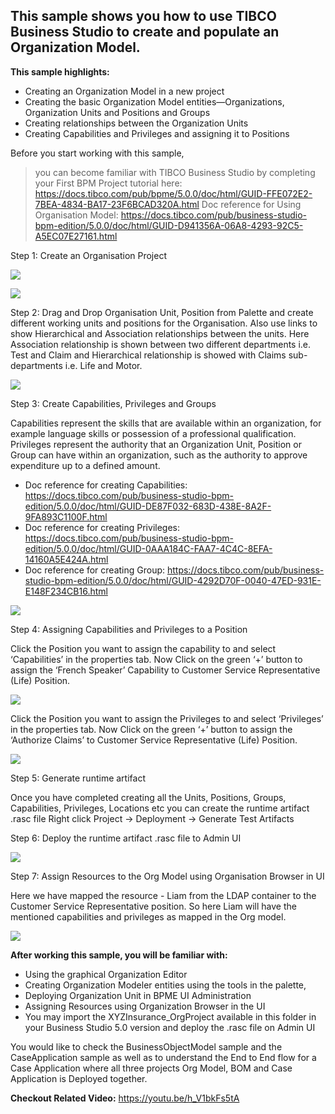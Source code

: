 ## This sample shows you how to use TIBCO Business Studio to create and populate an Organization Model.

**This sample highlights:**
- Creating an Organization Model in a new project
- Creating the basic Organization Model entities—Organizations, Organization Units and Positions and Groups
- Creating relationships between the Organization Units
- Creating Capabilities and Privileges and assigning it to Positions

Before you start working with this sample, 
>you can become familiar with TIBCO Business Studio by completing your First BPM Project tutorial here: https://docs.tibco.com/pub/bpme/5.0.0/doc/html/GUID-FFE072E2-7BEA-4834-BA17-23F6BCAD320A.html
>Doc reference for Using Organisation Model: https://docs.tibco.com/pub/business-studio-bpm-edition/5.0.0/doc/html/GUID-D941356A-06A8-4293-92C5-A5EC07E27161.html

Step 1: Create an Organisation Project

![ ](import-screenshots/5.png)

![ ](import-screenshots/2.png)

Step 2: Drag and Drop Organisation Unit, Position from Palette and create different working units and positions for the Organisation. Also use links to show Hierarchical and Association relationships between the units. Here Association relationship is shown between two different departments i.e. Test and Claim and Hierarchical relationship is showed with Claims sub-departments i.e. Life and Motor.

![ ](import-screenshots/3.JPG)

Step 3: Create Capabilities, Privileges and Groups

Capabilities represent the skills that are available within an organization, for example language skills or possession of a professional qualification. 
Privileges represent the authority that an Organization Unit, Position or Group can have within an organization, such as the authority to approve expenditure up to a defined amount.
- Doc reference for creating Capabilities: https://docs.tibco.com/pub/business-studio-bpm-edition/5.0.0/doc/html/GUID-DE87F032-683D-438E-8A2F-9FA893C1100F.html
- Doc reference for creating Privileges: https://docs.tibco.com/pub/business-studio-bpm-edition/5.0.0/doc/html/GUID-0AAA184C-FAA7-4C4C-8EFA-14160A5E424A.html
- Doc reference for creating Group: https://docs.tibco.com/pub/business-studio-bpm-edition/5.0.0/doc/html/GUID-4292D70F-0040-47ED-931E-E148F234CB16.html

![ ](import-screenshots/4.JPG)

Step 4: Assigning Capabilities and Privileges to a Position

Click the Position you want to assign the capability to and select ‘Capabilities’ in the properties tab. Now Click on the green ‘+’ button to assign the ‘French Speaker’ Capability to Customer Service Representative (Life) Position.

![ ](import-screenshots/6.png)

Click the Position you want to assign the Privileges to and select ‘Privileges’ in the properties tab. Now Click on the green ‘+’ button to assign the ‘Authorize Claims’ to Customer Service Representative (Life) Position.

![ ](import-screenshots/7.png)

Step 5: Generate runtime artifact

Once you have completed creating all the Units, Positions, Groups, Capabilities, Privileges, Locations etc you can create the runtime artifact .rasc file
Right click Project → Deployment → Generate Test Artifacts

Step 6: Deploy the runtime artifact .rasc file to Admin UI

![ ](import-screenshots/8.png)

Step 7: Assign Resources to the Org Model using Organisation Browser in UI

Here we have mapped the resource - Liam from the LDAP container to the Customer Service Representative position. So here Liam will have the mentioned capabilities and privileges as mapped in the Org model.

![ ](import-screenshots/9.png)

**After working this sample, you will be familiar with:**
- Using the graphical Organization Editor
- Creating Organization Modeler entities using the tools in the palette,
- Deploying Organization Unit in BPME UI Administration
- Assigning Resources using Organization Browser in the UI
- You may import the XYZInsurance_OrgProject available in this folder in your Business Studio 5.0 version and deploy the .rasc file on Admin UI

You would like to check the BusinessObjectModel sample and the CaseApplication sample as well as to understand the End to End flow for a Case Application where all three projects Org Model, BOM and Case Application is Deployed together.


**Checkout Related Video:** https://youtu.be/h_V1bkFs5tA




